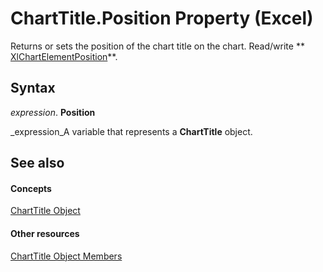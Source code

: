 
# ChartTitle.Position Property (Excel)

Returns or sets the position of the chart title on the chart. Read/write  ** [XlChartElementPosition](37de7a13-ac72-42e8-7eca-a845b84ff4a0.md)**.


## Syntax

 _expression_. **Position**

 _expression_A variable that represents a  **ChartTitle** object.


## See also


#### Concepts


 [ChartTitle Object](e0a10650-66dd-dd33-e9ba-5a5c0f78f2c3.md)
#### Other resources


 [ChartTitle Object Members](289a6f65-7f65-c394-b641-bfd0daf14a1a.md)
